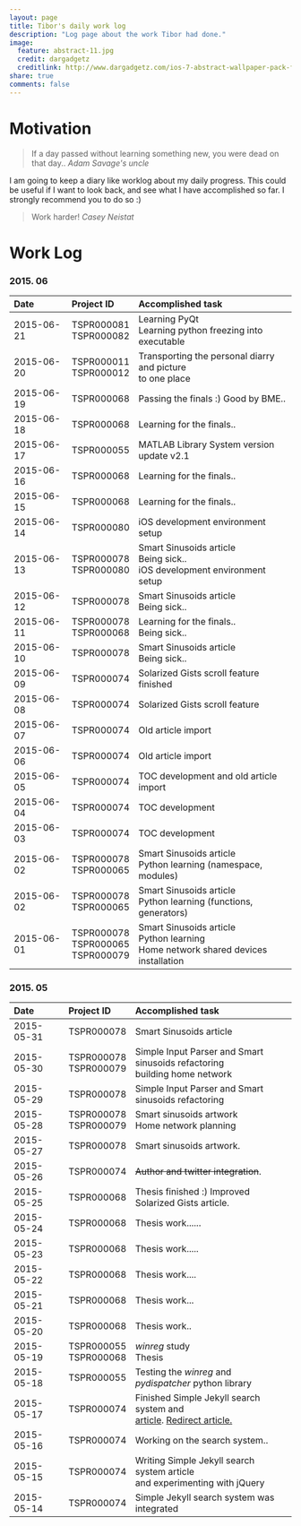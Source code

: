 ```yaml
---
layout: page
title: Tibor's daily work log
description: "Log page about the work Tibor had done."
image:
  feature: abstract-11.jpg
  credit: dargadgetz
  creditlink: http://www.dargadgetz.com/ios-7-abstract-wallpaper-pack-for-iphone-5-and-ipod-touch-retina/
share: true
comments: false
---
```


# Motivation

<blockquote>
If a day passed without learning something new, you were dead on that day..
<cite>Adam Savage's uncle</cite>
</blockquote>

I am going to keep a diary like worklog about my daily progress. This could be useful if I want to look back, and see what I have accomplished so far. I strongly recommend you to do so :)


<blockquote>
Work harder!
<cite>Casey Neistat</cite>
</blockquote>

# Work Log

### 2015. 06
| Date | Project ID | Accomplished task |
|:-----------|:------------|:------------|
| 2015-06-21 | TSPR000081<br>TSPR000082 | Learning PyQt<br>Learning python freezing into executable
| 2015-06-20 | TSPR000011<br>TSPR000012 | Transporting the personal diarry and picture<br>to one place
| 2015-06-19 | TSPR000068 | Passing the finals :) Good by BME..
| 2015-06-18 | TSPR000068 | Learning for the finals..
| 2015-06-17 | TSPR000055 | MATLAB Library System version update v2.1
| 2015-06-16 | TSPR000068 | Learning for the finals..
| 2015-06-15 | TSPR000068 | Learning for the finals..
| 2015-06-14 | TSPR000080 | iOS development environment setup
| 2015-06-13 | TSPR000078<br>TSPR000080 | Smart Sinusoids article<br>Being sick..<br>iOS development environment setup
| 2015-06-12 | TSPR000078 | Smart Sinusoids article<br>Being sick..
| 2015-06-11 | TSPR000078<br>TSPR000068 | Learning for the finals..<br>Being sick..
| 2015-06-10 | TSPR000078 | Smart Sinusoids article<br>Being sick..
| 2015-06-09 | TSPR000074 | Solarized Gists scroll feature finished
| 2015-06-08 | TSPR000074 | Solarized Gists scroll feature
| 2015-06-07 | TSPR000074 | Old article import
| 2015-06-06 | TSPR000074 | Old article import
| 2015-06-05 | TSPR000074 | TOC development and old article import
| 2015-06-04 | TSPR000074 | TOC development
| 2015-06-03 | TSPR000074 | TOC development
| 2015-06-02 | TSPR000078<br>TSPR000065 | Smart Sinusoids article<br>Python learning (namespace, modules)
| 2015-06-02 | TSPR000078<br>TSPR000065 | Smart Sinusoids article<br>Python learning (functions, generators)
| 2015-06-01 | TSPR000078<br>TSPR000065<br>TSPR000079 | Smart Sinusoids article<br>Python learning<br>Home network shared devices installation


### 2015. 05
| Date | Project ID | Accomplished task |
|:-----------|:------------|:------------|
| 2015-05-31 | TSPR000078 | Smart Sinusoids article
| 2015-05-30 | TSPR000078<br>TSPR000079 | Simple Input Parser and Smart sinusoids refactoring<br>building home network
| 2015-05-29 | TSPR000078 | Simple Input Parser and Smart sinusoids refactoring
| 2015-05-28 | TSPR000078<br>TSPR000079 | Smart sinusoids artwork<br>Home network planning
| 2015-05-27 | TSPR000078 | Smart sinusoids artwork.
| 2015-05-26 | TSPR000074 | <strike>Author and twitter integration</strike>.
| 2015-05-25 | TSPR000068 | Thesis finished :) Improved Solarized Gists article.
| 2015-05-24 | TSPR000068 | Thesis work......
| 2015-05-23 | TSPR000068 | Thesis work.....
| 2015-05-22 | TSPR000068 | Thesis work....
| 2015-05-21 | TSPR000068 | Thesis work...
| 2015-05-20 | TSPR000068 | Thesis work..
| 2015-05-19 | TSPR000055<br>TSPR000068 | _winreg_ study<br>Thesis
| 2015-05-18 | TSPR000055 | Testing the _winreg_ and _pydispatcher_ python library
| 2015-05-17 | TSPR000074 | Finished Simple Jekyll search system and <br>[article](http://tiborsimon.github.io/tools/simple-jekyll-search-system/). [Redirect article.](http://tiborsimon.github.io/tools/redirect-external-links-to-new-tab/)
| 2015-05-16 | TSPR000074 | Working on the search system..
| 2015-05-15 | TSPR000074 | Writing Simple Jekyll search system article<br>and experimenting with jQuery
| 2015-05-14 | TSPR000074 | Simple Jekyll search system was integrated


